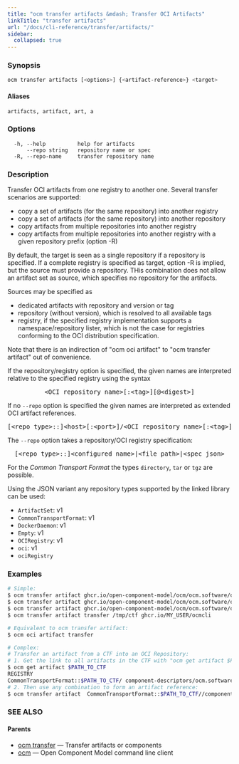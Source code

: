 ```yaml
---
title: "ocm transfer artifacts &mdash; Transfer OCI Artifacts"
linkTitle: "transfer artifacts"
url: "/docs/cli-reference/transfer/artifacts/"
sidebar:
  collapsed: true
---
```


### Synopsis

```bash
ocm transfer artifacts [<options>] {<artifact-reference>} <target>
```

#### Aliases

```text
artifacts, artifact, art, a
```

### Options

```text
  -h, --help          help for artifacts
      --repo string   repository name or spec
  -R, --repo-name     transfer repository name
```

### Description

Transfer OCI artifacts from one registry to another one.
Several transfer scenarios are supported:
- copy a set of artifacts (for the same repository) into another registry
- copy a set of artifacts (for the same repository) into another repository
- copy artifacts from multiple repositories into another registry
- copy artifacts from multiple repositories into another registry with a given repository prefix (option -R)

By default, the target is seen as a single repository if a repository is specified.
If a complete registry is specified as target, option -R is implied, but the source
must provide a repository. THis combination does not allow an artifact set as source, which
specifies no repository for the artifacts.

Sources may be specified as
- dedicated artifacts with repository and version or tag
- repository (without version), which is resolved to all available tags
- registry, if the specified registry implementation supports a namespace/repository lister,
  which is not the case for registries conforming to the OCI distribution specification.

Note that there is an indirection of "ocm oci artifact" to "ocm transfer artifact" out of convenience.

If the repository/registry option is specified, the given names are interpreted
relative to the specified registry using the syntax

<center>
    <pre>&lt;OCI repository name>[:&lt;tag>][@&lt;digest>]</pre>
</center>

If no <code>--repo</code> option is specified the given names are interpreted
as extended OCI artifact references.

<center>
    <pre>[&lt;repo type>::]&lt;host>[:&lt;port>]/&lt;OCI repository name>[:&lt;tag>][@&lt;digest>]</pre>
</center>

The <code>--repo</code> option takes a repository/OCI registry specification:

<center>
    <pre>[&lt;repo type>::]&lt;configured name>|&lt;file path>|&lt;spec json></pre>
</center>

For the *Common Transport Format* the types <code>directory</code>,
<code>tar</code> or <code>tgz</code> are possible.

Using the JSON variant any repository types supported by the
linked library can be used:
  - <code>ArtifactSet</code>: v1
  - <code>CommonTransportFormat</code>: v1
  - <code>DockerDaemon</code>: v1
  - <code>Empty</code>: v1
  - <code>OCIRegistry</code>: v1
  - <code>oci</code>: v1
  - <code>ociRegistry</code>

### Examples

```bash
# Simple:
$ ocm transfer artifact ghcr.io/open-component-model/ocm/ocm.software/ocmcli/ocmcli-image:0.17.0 ghcr.io/MY_USER/ocmcli:0.17.0
$ ocm transfer artifact ghcr.io/open-component-model/ocm/ocm.software/ocmcli/ocmcli-image ghcr.io/MY_USER/ocmcli
$ ocm transfer artifact ghcr.io/open-component-model/ocm/ocm.software/ocmcli/ocmcli-image gcr.io
$ ocm transfer artifact transfer /tmp/ctf ghcr.io/MY_USER/ocmcli

# Equivalent to ocm transfer artifact:
$ ocm oci artifact transfer

# Complex:
# Transfer an artifact from a CTF into an OCI Repository:
# 1. Get the link to all artifacts in the CTF with "ocm get artifact $PATH_TO_CTF",
$ ocm get artifact $PATH_TO_CTF
REGISTRY                                                               REPOSITORY
CommonTransportFormat::$PATH_TO_CTF/ component-descriptors/ocm.software/ocmcli
# 2. Then use any combination to form an artifact reference:
$ ocm transfer artifact  CommonTransportFormat::$PATH_TO_CTF//component-descriptors/ocm.software/ocmcli ghcr.io/open-component-model/ocm:latest
```

### SEE ALSO

#### Parents

* [ocm transfer](ocm_transfer.md)	 &mdash; Transfer artifacts or components
* [ocm](ocm.md)	 &mdash; Open Component Model command line client

